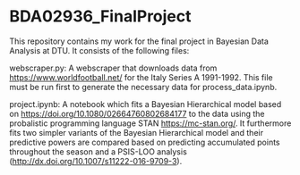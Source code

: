 # BDA02936_FinalProject
This repository contains my work for the final project in Bayesian Data Analysis at DTU. It consists of the following files:

webscraper.py: A webscraper that downloads data from https://www.worldfootball.net/ for the Italy Series A 1991-1992. This file must be run first to generate the necessary data for process_data.ipynb. 

project.ipynb: A notebook which fits a Bayesian Hierarchical model based on https://doi.org/10.1080/02664760802684177 to the data using the probalistic programming language STAN https://mc-stan.org/. It furthermore fits two simpler variants of the Bayesian Hierarchical model and their predictive powers are compared based on predicting accumulated points throughout the season and a PSIS-LOO analysis (http://dx.doi.org/10.1007/s11222-016-9709-3). 


